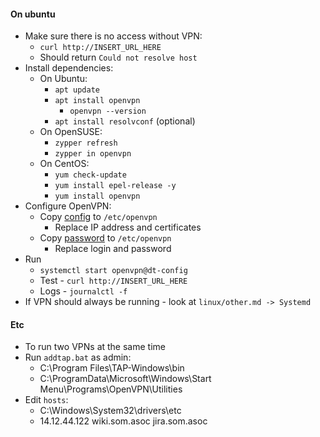 #### On ubuntu
* Make sure there is no access without VPN:
    * `curl http://INSERT_URL_HERE`
    * Should return `Could not resolve host`
* Install dependencies:
    * On Ubuntu:
        * `apt update`
        * `apt install openvpn`
            * `openvpn --version`
        * `apt install resolvconf` (optional)
    * On OpenSUSE:
        * `zypper refresh`
        * `zypper in openvpn`
    * On CentOS:
        * `yum check-update`
        * `yum install epel-release -y`
        * `yum install openvpn`
* Configure OpenVPN:
    * Copy [config](files/dt-config.conf) to `/etc/openvpn`
        * Replace IP address and certificates
    * Copy [password](files/passwd.conf) to `/etc/openvpn`
        * Replace login and password
* Run
    * `systemctl start openvpn@dt-config`
    * Test - `curl http://INSERT_URL_HERE`
    * Logs - `journalctl -f`
* If VPN should always be running - look at `linux/other.md -> Systemd`

#### Etc
* To run two VPNs at the same time
* Run `addtap.bat` as admin:
    * C:\Program Files\TAP-Windows\bin
    * C:\ProgramData\Microsoft\Windows\Start Menu\Programs\OpenVPN\Utilities
* Edit `hosts`:
    * C:\Windows\System32\drivers\etc
    * 14.12.44.122 wiki.som.asoc jira.som.asoc
